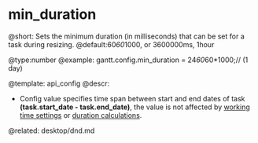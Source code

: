min_duration
=============
@short: Sets the minimum duration (in milliseconds) that can be set for a task during resizing.
@default:60*60*1000, or 3600000ms, 1hour

@type:number 
@example:
gantt.config.min_duration = 24*60*60*1000;// (1 day)

@template:	api_config
@descr:
- Config value specifies time span between start and end dates of task <b>(task.start_date - task.end_date)</b>, the value is not affected by [working time settings](desktop/working_time.md) or [duration calculations](api/gantt_calculateduration.md). 

@related:
	desktop/dnd.md